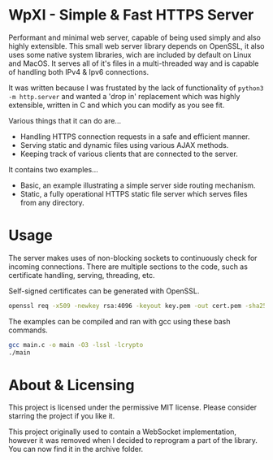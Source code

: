 # WpXI - Simple & Fast HTTPS Server
Performant and minimal web server, capable of being used simply and also highly extensible. This small web server library depends on OpenSSL, it also uses some native system libraries, wich are included by default on Linux and MacOS. 
It serves all of it's files in a multi-threaded way and is capable of handling both IPv4 & Ipv6 connections. 

It was written because I was frustated by the lack of functionality of `python3 -m http.server` and wanted a 'drop in' replacement which was highly extensible, written in C and which you can modify as you see fit.

Various things that it can do are...
* Handling HTTPS connection requests in a safe and efficient manner.
* Serving static and dynamic files using various AJAX methods.
* Keeping track of various clients that are connected to the server.

It contains two examples...
* Basic, an example illustrating a simple server side routing mechanism.
* Static, a fully operational HTTPS static file server which serves files from any directory.

# Usage
The server makes uses of non-blocking sockets to continuously check for incoming connections. 
There are multiple sections to the code, such as certificate handling, serving, threading, etc.

Self-signed certificates can be generated with OpenSSL.
```bash
openssl req -x509 -newkey rsa:4096 -keyout key.pem -out cert.pem -sha256 -days 3560 -nodes -subj '/CN=127.0.0.1'
```

The examples can be compiled and ran with gcc using these bash commands.
```bash
gcc main.c -o main -O3 -lssl -lcrypto
./main
```

# About & Licensing
This project is licensed under the permissive MIT license. Please consider starring the project if you like it.

This project originally used to contain a WebSocket implementation, however it was removed when I decided to reprogram a part of the library. You can now find it in the archive folder.
